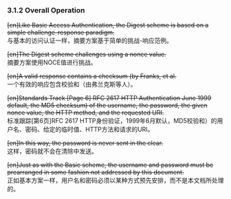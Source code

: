 ### 3.1.2 Overall Operation  

~~[en]Like Basic Access Authentication, the Digest scheme is based on a simple challenge-response paradigm.~~  
与基本的访问认证一样，摘要方案基于简单的挑战-响应范例。  

~~[en]The Digest scheme challenges using a nonce value.~~  
摘要方案使用NOCE值进行挑战。  

~~[en]A valid response contains a checksum (by Franks, et al.~~  
一个有效的响应包含校验和（由弗兰克斯等人）。  

~~[en]Standards Track [Page 6] RFC 2617 HTTP Authentication June 1999 default, the MD5 checksum) of the username, the password, the given nonce value, the HTTP method, and the requested URI.~~  
标准跟踪[第6页]RFC 2617 HTTP身份验证，1999年6月默认，MD5校验和）的用户名、密码、给定的临时值、HTTP方法和请求的URI。  

~~[en]In this way, the password is never sent in the clear.~~  
这样，密码就不会在清除中发送。  

~~[en]Just as with the Basic scheme, the username and password must be prearranged in some fashion not addressed by this document.~~  
正如基本方案一样，用户名和密码必须以某种方式预先安排，而不是本文档所处理的。  



